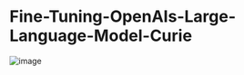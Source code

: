 # Fine-Tuning-OpenAIs-Large-Language-Model-Curie

![image](https://user-images.githubusercontent.com/67631060/212955013-0964a553-ad6f-4501-870e-ecd9cb1172be.png)
